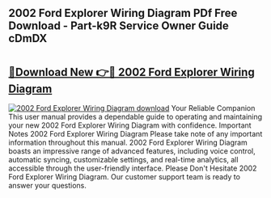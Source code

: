 ## 2002 Ford Explorer Wiring Diagram PDf Free Download - Part-k9R Service Owner Guide cDmDX

# <h2><a href="http://dfufa9z.blite.top/?on=2002+Ford+Explorer+Wiring+Diagram">🔗Download New 👉🔴 2002 Ford Explorer Wiring Diagram</a></h2>

[![2002 Ford Explorer Wiring Diagram download](https://i.imgur.com/lujVjoI.png)](http://dfufa9z.blite.top/?on=2002+Ford+Explorer+Wiring+Diagram)
Your Reliable Companion This user manual provides a dependable guide to operating and maintaining your new 2002 Ford Explorer Wiring Diagram with confidence. Important Notes 2002 Ford Explorer Wiring Diagram Please take note of any important information throughout this manual. 2002 Ford Explorer Wiring Diagram boasts an impressive range of advanced features, including voice control, automatic syncing, customizable settings, and real-time analytics, all accessible through the user-friendly interface. Please Don't Hesitate 2002 Ford Explorer Wiring Diagram. Our customer support team is ready to answer your questions.
